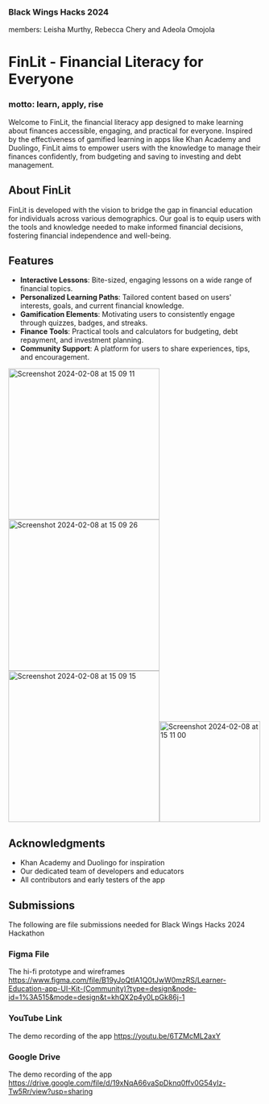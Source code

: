 ### Black Wings Hacks 2024
members: Leisha Murthy, Rebecca Chery and Adeola Omojola
# FinLit - Financial Literacy for Everyone 
### motto: learn, apply, rise

Welcome to FinLit, the financial literacy app designed to make learning about finances accessible, engaging, and practical for everyone. Inspired by the effectiveness of gamified learning in apps like Khan Academy and Duolingo, FinLit aims to empower users with the knowledge to manage their finances confidently, from budgeting and saving to investing and debt management. 

## About FinLit

FinLit is developed with the vision to bridge the gap in financial education for individuals across various demographics. Our goal is to equip users with the tools and knowledge needed to make informed financial decisions, fostering financial independence and well-being.

## Features

- **Interactive Lessons**: Bite-sized, engaging lessons on a wide range of financial topics.
- **Personalized Learning Paths**: Tailored content based on users' interests, goals, and current financial knowledge.
- **Gamification Elements**: Motivating users to consistently engage through quizzes, badges, and streaks.
- **Finance Tools**: Practical tools and calculators for budgeting, debt repayment, and investment planning.
- **Community Support**: A platform for users to share experiences, tips, and encouragement.


<img width="300" alt="Screenshot 2024-02-08 at 15 09 11" src="https://github.com/lnmurthy/FinLit/assets/60281490/6cb96a05-2448-4428-bc29-76c02edbcfe5"><img width="300" alt="Screenshot 2024-02-08 at 15 09 26" src="https://github.com/lnmurthy/FinLit/assets/60281490/ea0539e0-5b1a-45f0-914f-ca8a39daf720"><img width="300" alt="Screenshot 2024-02-08 at 15 09 15" src="https://github.com/lnmurthy/FinLit/assets/60281490/9dba8035-54fc-46ed-a82b-8864da30b701"><img width="200" alt="Screenshot 2024-02-08 at 15 11 00" src="https://github.com/lnmurthy/FinLit/assets/60281490/e38d1149-0316-4254-96c0-9544ffeeccba">


## Acknowledgments

- Khan Academy and Duolingo for inspiration
- Our dedicated team of developers and educators
- All contributors and early testers of the app

## Submissions
The following are file submissions needed for Black Wings Hacks 2024 Hackathon

### Figma File
The hi-fi prototype and wireframes
https://www.figma.com/file/B19yJoQtIA1Q0tJwW0mzRS/Learner-Education-app-UI-Kit-(Community)?type=design&node-id=1%3A515&mode=design&t=khQX2p4y0LpGk86j-1

### YouTube Link
The demo recording of the app
https://youtu.be/6TZMcML2axY 

### Google Drive 
The demo recording of the app
https://drive.google.com/file/d/19xNqA66vaSpDknq0ffv0G54yIz-Tw5Rr/view?usp=sharing
